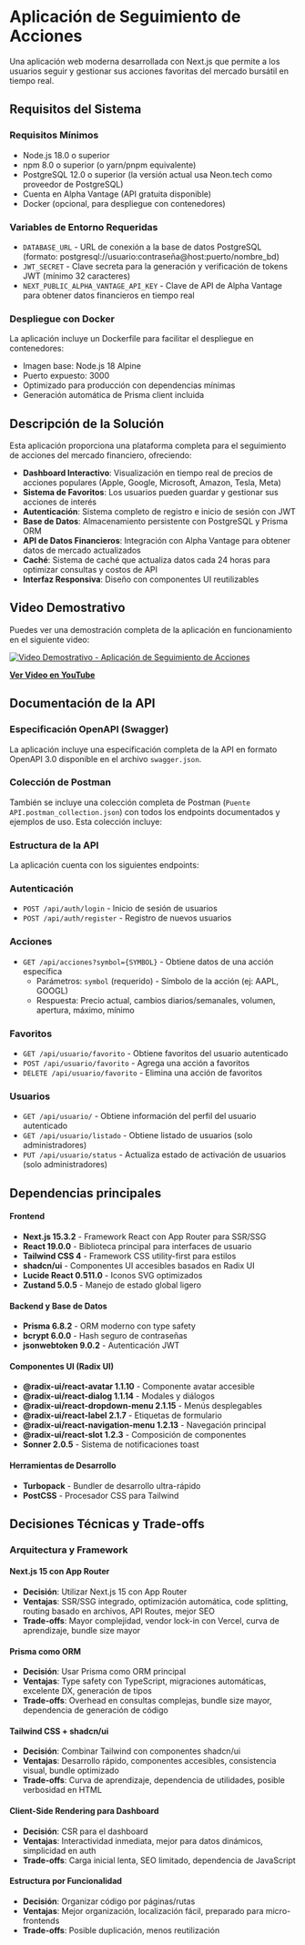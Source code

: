 # Aplicación de Seguimiento de Acciones

Una aplicación web moderna desarrollada con Next.js que permite a los usuarios seguir y gestionar sus acciones favoritas del mercado bursátil en tiempo real.

## Requisitos del Sistema

### Requisitos Mínimos
- Node.js 18.0 o superior
- npm 8.0 o superior (o yarn/pnpm equivalente)
- PostgreSQL 12.0 o superior (la versión actual usa Neon.tech como proveedor de PostgreSQL)
- Cuenta en Alpha Vantage (API gratuita disponible)
- Docker (opcional, para despliegue con contenedores)

### Variables de Entorno Requeridas
- `DATABASE_URL` - URL de conexión a la base de datos PostgreSQL (formato: postgresql://usuario:contraseña@host:puerto/nombre_bd)
- `JWT_SECRET` - Clave secreta para la generación y verificación de tokens JWT (mínimo 32 caracteres)
- `NEXT_PUBLIC_ALPHA_VANTAGE_API_KEY` - Clave de API de Alpha Vantage para obtener datos financieros en tiempo real

### Despliegue con Docker
La aplicación incluye un Dockerfile para facilitar el despliegue en contenedores:
- Imagen base: Node.js 18 Alpine
- Puerto expuesto: 3000
- Optimizado para producción con dependencias mínimas
- Generación automática de Prisma client incluida

## Descripción de la Solución

Esta aplicación proporciona una plataforma completa para el seguimiento de acciones del mercado financiero, ofreciendo:

- **Dashboard Interactivo**: Visualización en tiempo real de precios de acciones populares (Apple, Google, Microsoft, Amazon, Tesla, Meta)
- **Sistema de Favoritos**: Los usuarios pueden guardar y gestionar sus acciones de interés
- **Autenticación**: Sistema completo de registro e inicio de sesión con JWT
- **Base de Datos**: Almacenamiento persistente con PostgreSQL y Prisma ORM
- **API de Datos Financieros**: Integración con Alpha Vantage para obtener datos de mercado actualizados
- **Caché**: Sistema de caché que actualiza datos cada 24 horas para optimizar consultas y costos de API
- **Interfaz Responsiva**: Diseño con componentes UI reutilizables

## Video Demostrativo

Puedes ver una demostración completa de la aplicación en funcionamiento en el siguiente video:

[![Video Demostrativo - Aplicación de Seguimiento de Acciones](https://img.youtube.com/vi/qWm0qpsqLaE/0.jpg)](https://www.youtube.com/watch?v=qWm0qpsqLaE)

**[Ver Video en YouTube](https://www.youtube.com/watch?v=qWm0qpsqLaE)**




## Documentación de la API

### Especificación OpenAPI (Swagger)
La aplicación incluye una especificación completa de la API en formato OpenAPI 3.0 disponible en el archivo `swagger.json`. 

### Colección de Postman
También se incluye una colección completa de Postman (`Puente API.postman_collection.json`) con todos los endpoints documentados y ejemplos de uso. Esta colección incluye:

### Estructura de la API

La aplicación cuenta con los siguientes endpoints:

### Autenticación
- `POST /api/auth/login` - Inicio de sesión de usuarios
- `POST /api/auth/register` - Registro de nuevos usuarios

### Acciones
- `GET /api/acciones?symbol={SYMBOL}` - Obtiene datos de una acción específica
  - Parámetros: `symbol` (requerido) - Símbolo de la acción (ej: AAPL, GOOGL)
  - Respuesta: Precio actual, cambios diarios/semanales, volumen, apertura, máximo, mínimo

### Favoritos
- `GET /api/usuario/favorito` - Obtiene favoritos del usuario autenticado
- `POST /api/usuario/favorito` - Agrega una acción a favoritos
- `DELETE /api/usuario/favorito` - Elimina una acción de favoritos

### Usuarios
- `GET /api/usuario/` - Obtiene información del perfil del usuario autenticado
- `GET /api/usuario/listado` - Obtiene listado de usuarios (solo administradores)
- `PUT /api/usuario/status` - Actualiza estado de activación de usuarios (solo administradores)

## Dependencias principales

#### Frontend
- **Next.js 15.3.2** - Framework React con App Router para SSR/SSG
- **React 19.0.0** - Biblioteca principal para interfaces de usuario
- **Tailwind CSS 4** - Framework CSS utility-first para estilos
- **shadcn/ui** - Componentes UI accesibles basados en Radix UI
- **Lucide React 0.511.0** - Iconos SVG optimizados
- **Zustand 5.0.5** - Manejo de estado global ligero

#### Backend y Base de Datos
- **Prisma 6.8.2** - ORM moderno con type safety
- **bcrypt 6.0.0** - Hash seguro de contraseñas
- **jsonwebtoken 9.0.2** - Autenticación JWT

#### Componentes UI (Radix UI)
- **@radix-ui/react-avatar 1.1.10** - Componente avatar accesible
- **@radix-ui/react-dialog 1.1.14** - Modales y diálogos
- **@radix-ui/react-dropdown-menu 2.1.15** - Menús desplegables
- **@radix-ui/react-label 2.1.7** - Etiquetas de formulario
- **@radix-ui/react-navigation-menu 1.2.13** - Navegación principal
- **@radix-ui/react-slot 1.2.3** - Composición de componentes
- **Sonner 2.0.5** - Sistema de notificaciones toast

#### Herramientas de Desarrollo
- **Turbopack** - Bundler de desarrollo ultra-rápido
- **PostCSS** - Procesador CSS para Tailwind

## Decisiones Técnicas y Trade-offs

### Arquitectura y Framework

#### Next.js 15 con App Router
- **Decisión**: Utilizar Next.js 15 con App Router
- **Ventajas**: SSR/SSG integrado, optimización automática, code splitting, routing basado en archivos, API Routes, mejor SEO
- **Trade-offs**: Mayor complejidad, vendor lock-in con Vercel, curva de aprendizaje, bundle size mayor

#### Prisma como ORM
- **Decisión**: Usar Prisma como ORM principal
- **Ventajas**: Type safety con TypeScript, migraciones automáticas, excelente DX, generación de tipos
- **Trade-offs**: Overhead en consultas complejas, bundle size mayor, dependencia de generación de código

#### Tailwind CSS + shadcn/ui
- **Decisión**: Combinar Tailwind con componentes shadcn/ui
- **Ventajas**: Desarrollo rápido, componentes accesibles, consistencia visual, bundle optimizado
- **Trade-offs**: Curva de aprendizaje, dependencia de utilidades, posible verbosidad en HTML

#### Client-Side Rendering para Dashboard
- **Decisión**: CSR para el dashboard
- **Ventajas**: Interactividad inmediata, mejor para datos dinámicos, simplicidad en auth
- **Trade-offs**: Carga inicial lenta, SEO limitado, dependencia de JavaScript

#### Estructura por Funcionalidad
- **Decisión**: Organizar código por páginas/rutas
- **Ventajas**: Mejor organización, localización fácil, preparado para micro-frontends
- **Trade-offs**: Posible duplicación, menos reutilización